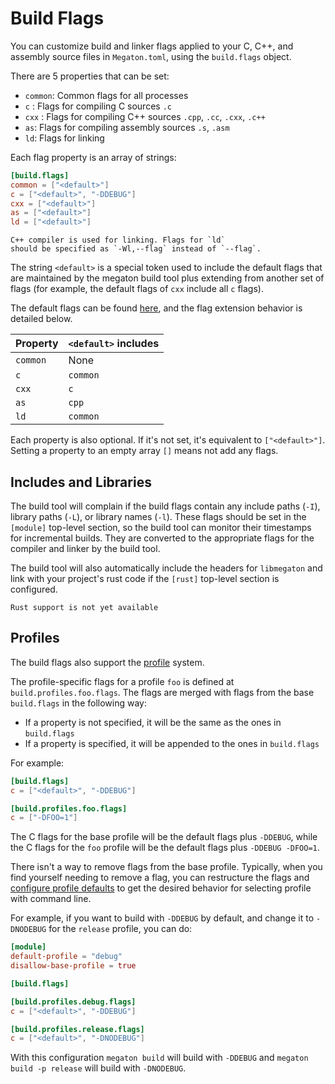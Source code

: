# Build Flags

You can customize build and linker flags applied to your C, C++, and assembly
source files in `Megaton.toml`, using the `build.flags` object.

There are 5 properties that can be set:
- `common`: Common flags for all processes
- `c` : Flags for compiling C sources `.c`
- `cxx` : Flags for compiling C++ sources `.cpp`, `.cc`, `.cxx`, `.c++`
- `as`: Flags for compiling assembly sources `.s`, `.asm`
- `ld`: Flags for linking

Each flag property is an array of strings:

```toml
[build.flags]
common = ["<default>"] 
c = ["<default>", "-DDEBUG"] 
cxx = ["<default>"]
as = ["<default>"]
ld = ["<default>"]
```
```admonish warning
C++ compiler is used for linking. Flags for `ld`
should be specified as `-Wl,--flag` instead of `--flag`.
```

The string `<default>` is a special token used to include the
default flags that are maintained by the megaton build tool
plus extending from another set of flags (for example, the 
default flags of `cxx` include all `c` flags).

The default flags can be found [here](), and the flag extension
behavior is detailed below.

| Property | `<default>` includes  |
|----------|-----------------------|
| `common` | None                  |
| `c`      | `common`              |
| `cxx`    | `c`                   |
| `as`     | `cpp`                 |
| `ld`     | `common`              |

Each property is also optional. If it's not set, it's equivalent
to `["<default>"]`. Setting a property to an empty array `[]` means
not add any flags.

## Includes and Libraries
The build tool will complain if the build flags contain 
any include paths (`-I`), library paths (`-L`), or library names (`-l`).
These flags should be set in the `[module]` top-level section, so the build tool
can monitor their timestamps for incremental builds. They are
converted to the appropriate flags for the compiler and linker by the build tool.

The build tool will also automatically include the headers for
`libmegaton` and link with your project's rust code if the `[rust]` top-level section
is configured.
```admonish danger
Rust support is not yet available
```

## Profiles
The build flags also support the [profile]() system.

The profile-specific flags for a profile `foo` is defined at `build.profiles.foo.flags`.
The flags are merged with flags from the base `build.flags` in the following way:
- If a property is not specified, it will be the same as the ones in `build.flags`
- If a property is specified, it will be appended to the ones in `build.flags`

For example:
```toml
[build.flags]
c = ["<default>", "-DDEBUG"]

[build.profiles.foo.flags]
c = ["-DFOO=1"]
```

The C flags for the base profile will be the default flags plus `-DDEBUG`,
while the C flags for the `foo` profile will be the default flags plus `-DDEBUG -DFOO=1`.

There isn't a way to remove flags from the base profile.
Typically, when you find yourself needing to remove a flag,
you can restructure the flags and [configure profile defaults](./profiles.md#configure-defaults)
to get the desired behavior for selecting profile with command line.

For example, if you want to build with `-DDEBUG` by default,
and change it to `-DNODEBUG` for the `release` profile, you can do:
```toml
[module]
default-profile = "debug"
disallow-base-profile = true

[build.flags]

[build.profiles.debug.flags]
c = ["<default>", "-DDEBUG"]

[build.profiles.release.flags]
c = ["<default>", "-DNODEBUG"]
```
With this configuration `megaton build` will build with `-DDEBUG`
and `megaton build -p release` will build with `-DNODEBUG`.
